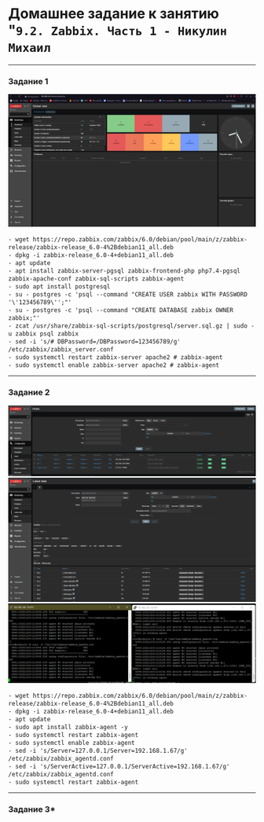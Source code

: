 # Домашнее задание к занятию "`9.2. Zabbix. Часть 1 - Никулин Михаил`

---
### Задание 1

![admin_zabbix.png](img%2Fadmin_zabbix.png)

```
- wget https://repo.zabbix.com/zabbix/6.0/debian/pool/main/z/zabbix-release/zabbix-release_6.0-4%2Bdebian11_all.deb
- dpkg -i zabbix-release_6.0-4+debian11_all.deb
- apt update
- apt install zabbix-server-pgsql zabbix-frontend-php php7.4-pgsql zabbix-apache-conf zabbix-sql-scripts zabbix-agent
- sudo apt install postgresql
- su - postgres -c 'psql --command "CREATE USER zabbix WITH PASSWORD '\'123456789\'';"'
- su - postgres -c 'psql --command "CREATE DATABASE zabbix OWNER zabbix;"'
- zcat /usr/share/zabbix-sql-scripts/postgresql/server.sql.gz | sudo -u zabbix psql zabbix
- sed -i 's/# DBPassword=/DBPassword=123456789/g' /etc/zabbix/zabbix_server.conf
- sudo systemctl restart zabbix-server apache2 # zabbix-agent
- sudo systemctl enable zabbix-server apache2 # zabbix-agent
```

---

### Задание 2

![zabbix_hosts.png](img%2Fzabbix_hosts.png)
![hosts_latest_data.png](img%2Fhosts_latest_data.png)
![host_logs.png](img%2Fhost_logs.png)

```
- wget https://repo.zabbix.com/zabbix/6.0/debian/pool/main/z/zabbix-release/zabbix-release_6.0-4%2Bdebian11_all.deb
- dpkg -i zabbix-release_6.0-4+debian11_all.deb
- apt update
- sudo apt install zabbix-agent -y
- sudo systemctl restart zabbix-agent
- sudo systemctl enable zabbix-agent
- sed -i 's/Server=127.0.0.1/Server=192.168.1.67/g' /etc/zabbix/zabbix_agentd.conf
- sed -i 's/ServerActive=127.0.0.1/ServerActive=192.168.1.67/g' /etc/zabbix/zabbix_agentd.conf
- sudo systemctl restart zabbix-agent
```

---

### Задание 3*


